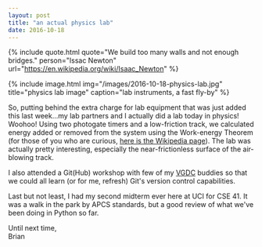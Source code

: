 ```yaml
---
layout: post
title: "an actual physics lab"
date: 2016-10-18
---
```


{% include quote.html
    quote="We build too many walls and not enough bridges."
    person="Issac Newton"
    url="https://en.wikipedia.org/wiki/Isaac_Newton" %}

{% include image.html
    img="/images/2016-10-18-physics-lab.jpg"
    title="physics lab image"
    caption="lab instruments, a fast fly-by" %}

So, putting behind the extra charge for lab equipment that was just added this last week...my lab partners and I actually did a lab today in physics! Woohoo! Using two photogate timers and a low-friction track, we calculated energy added or removed from the system using the Work-energy Theorem (for those of you who are curious, [here is the Wikipedia page](https://en.wikipedia.org/wiki/Work_%28physics%29#Work.E2.80.93energy_principle)). The lab was actually pretty interesting, especially the near-frictionless surface of the air-blowing track.

I also attended a Git(Hub) workshop with few of my [VGDC](http://vgdc-uci.com/) buddies so that we could all learn (or for me, refresh) Git's version control capabilities.

Last but not least, I had my second midterm ever here at UCI for CSE 41. It was a walk in the park by APCS standards, but a good review of what we've been doing in Python so far.

Until next time,<br/>
Brian

